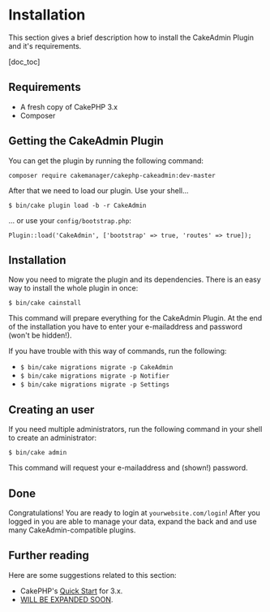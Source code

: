Installation
============

This section gives a brief description how to install the CakeAdmin Plugin and it's requirements.

[doc_toc]

Requirements
------------

- A fresh copy of CakePHP 3.x
- Composer

Getting the CakeAdmin Plugin
----------------------------

You can get the plugin by running the following command:

    composer require cakemanager/cakephp-cakeadmin:dev-master

After that we need to load our plugin.
Use your shell...

    $ bin/cake plugin load -b -r CakeAdmin
    
... or use your `config/bootstrap.php`:

    Plugin::load('CakeAdmin', ['bootstrap' => true, 'routes' => true]);

Installation
------------

Now you need to migrate the plugin and its dependencies. There is an easy way to install the whole plugin in once:

    $ bin/cake cainstall
    
This command will prepare everything for the CakeAdmin Plugin. At the end of the installation you have to enter your
e-mailaddress and password (won't be hidden!).

If you have trouble with this way of commands, run the following:
-    `$ bin/cake migrations migrate -p CakeAdmin`
-    `$ bin/cake migrations migrate -p Notifier`		
-    `$ bin/cake migrations migrate -p Settings`

Creating an user
----------------

If you need multiple administrators, run the following command in your shell to create an administrator:

    $ bin/cake admin
    
This command will request your e-mailaddress and (shown!) password.

Done
----

Congratulations! You are ready to login at `yourwebsite.com/login`! After you logged in you are able to manage your 
data, expand the back and and use many CakeAdmin-compatible plugins.

Further reading
---------------

Here are some suggestions related to this section:

- CakePHP's [Quick Start](http://book.cakephp.org/3.0/en/quickstart.html) for 3.x.
- [WILL BE EXPANDED SOON]().
